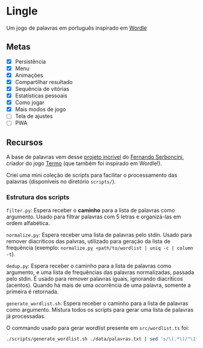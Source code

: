 # Lingle

Um jogo de palavras em português inspirado em [Wordle](https://www.nytimes.com/games/wordle/index.html)

## Metas

- [x] Persistência
- [x] Menu
- [x] Animações
- [x] Compartilhar resultado
- [x] Sequência de vitórias
- [x] Estatísticas pessoais
- [x] Como jogar
- [x] Mais modos de jogo
- [ ] Tela de ajustes
- [ ] PWA

## Recursos

A base de palavras vem desse [projeto incrível](https://github.com/fserb/pt-br) do [Fernando Serboncini](https://fserb.com/), criador do jogo [Termo](https://term.ooo) (que também foi inspirado em Wordle!).

Criei uma mini coleção de scripts para facilitar o processamento das palavras (disponíveis no diretório `scripts/`).

### Estrutura dos scripts

`filter.py`: Espera receber o **caminho** para a lista de palavras como argumento. Usado para filtrar palavras com 5 letras e organizá-las em ordem alfabética.

`normalize.py`: Espera receber uma lista de palavras pelo stdin. Usado para remover diacríticos das palvras, utilizado para geração da lista de frequência (exemplo: `normalize.py <path/to/wordlist | uniq -c | column -t`).

`dedup.py`: Espera receber o caminho para a lista de palavras como argumento, e uma lista de frequências das palavras normalizadas, passada pelo stdin. É usado para remover palavras iguais, ignorando diacríticos (acentos). Quando há mais de uma ocorrência de uma palavra, somente a primeira é retornada.

`generate_wordlist.sh`: Espera receber o caminho para a lista de palavras como argumento. Mistura todos os scripts para gerar uma lista de palavras já processadas.

O commando usado para gerar wordlist presente em `src/wordlist.ts` foi:

```sh
./scripts/generate_wordlist.sh ./data/palavras.txt | sed 's/\(.*\)/"\1",/'
```
